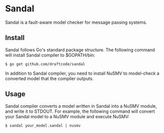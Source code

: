 Sandal
======

Sandal is a fault-aware model checker for message passing systems.

Install
-------

Sandal follows Go's standard package structure. The following command will install Sandal compiler to $GOPATH/bin:

    $ go get github.com/draftcode/sandal

In addition to Sandal compiler, you need to install NuSMV to model-check a converted model that the compiler outputs.

Usage
-----

Sandal compiler converts a model written in Sandal into a NuSMV module, and write it to STDOUT. For example, the following command will convert your Sandal model to a NuSMV module and execute NuSMV:

    $ sandal your_model.sandal | nusmv

